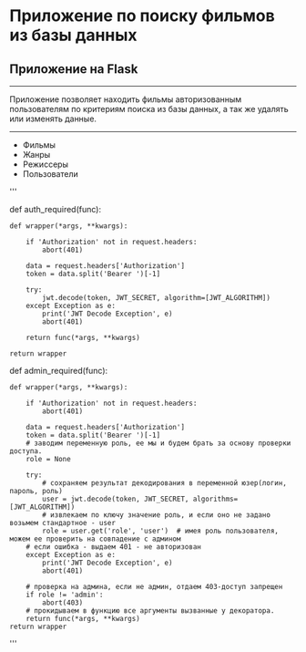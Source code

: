 # Приложение по поиску фильмов из базы данных

## Приложение на Flask 

***
Приложение позволяет находить фильмы авторизованным пользователям
по критериям поиска из базы данных, а так же удалять или изменять данные.
***

* Фильмы
* Жанры
* Режиссеры
* Пользователи

'''

def auth_required(func):

    def wrapper(*args, **kwargs):

        if 'Authorization' not in request.headers:
            abort(401)

        data = request.headers['Authorization']
        token = data.split('Bearer ')[-1]

        try:
            jwt.decode(token, JWT_SECRET, algorithm=[JWT_ALGORITHM])
        except Exception as e:
            print('JWT Decode Exception', e)
            abort(401)

        return func(*args, **kwargs)

    return wrapper


def admin_required(func):

    def wrapper(*args, **kwargs):

        if 'Authorization' not in request.headers:
            abort(401)

        data = request.headers['Authorization']
        token = data.split('Bearer ')[-1]
        # заводим переменную роль, ее мы и будем брать за основу проверки доступа.
        role = None

        try:
            # сохраняем результат декодирования в переменной юзер(логин, пароль, роль)
            user = jwt.decode(token, JWT_SECRET, algorithms=[JWT_ALGORITHM])
            # извлекаем по ключу значение роль, и если оно не задано возьмем стандартное - user
            role = user.get('role', 'user')  # имея роль пользователя, можем ее проверить на совпадение с админом
        # если ошибка - выдаем 401 - не авторизован
        except Exception as e:
            print('JWT Decode Exception', e)
            abort(401)

        # проверка на админа, если не админ, отдаем 403-доступ запрещен
        if role != 'admin':
            abort(403)
        # прокидываем в функцию все аргументы вызванные у декоратора.
        return func(*args, **kwargs)
    return wrapper

'''
